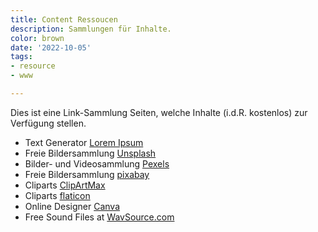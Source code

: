 ```yaml
---
title: Content Ressoucen
description: Sammlungen für Inhalte.
color: brown
date: '2022-10-05'
tags:
- resource
- www

---
```

Dies ist eine Link-Sammlung  Seiten, welche Inhalte (i.d.R. kostenlos) zur Verfügung stellen. 

- Text Generator [Lorem Ipsum][1]
- Freie Bildersammlung [Unsplash][11] 
- Bilder- und Videosammlung [Pexels][12]
- Freie Bildersammlung [pixabay][13] 
- Cliparts [ClipArtMax][21]
- Cliparts [flaticon][22]
- Online Designer [Canva][31]
- Free Sound Files at [WavSource.com][41]

[1]: <https://loremipsum.de/> "Lorem Ipsum"

[11]: <https://unsplash.com/> "Bildersammlung Unsplash"
[12]: <https://www.pexels.com/>
[13]: <https://pixabay.com/photos/> "Bildersammlung pixabay"

[21]: <https://www.clipartmax.com/>
[22]: <https://https://www.flaticon.com/icons>
[31]: <https://www.canva.com/de_de/>
[41]: <https://www.wavsource.com/>
